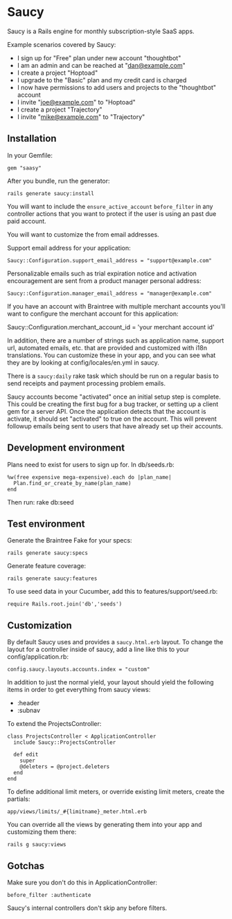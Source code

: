 Saucy
=====

Saucy is a Rails engine for monthly subscription-style SaaS apps.

Example scenarios covered by Saucy:

* I sign up for "Free" plan under new account "thoughtbot"
* I am an admin and can be reached at "dan@example.com"
* I create a project "Hoptoad"
* I upgrade to the "Basic" plan and my credit card is charged
* I now have permissions to add users and projects to the "thoughtbot" account
* I invite "joe@example.com" to "Hoptoad"
* I create a project "Trajectory"
* I invite "mike@example.com" to "Trajectory"

Installation
------------

In your Gemfile:

    gem "saasy"

After you bundle, run the generator:

    rails generate saucy:install

You will want to include the `ensure_active_account` `before_filter` in any controller actions that you want to protect if the user is using an past due paid account.

You will want to customize the from email addresses.

Support email address for your application:

    Saucy::Configuration.support_email_address = "support@example.com"

Personalizable emails such as trial expiration notice and activation encouragement are sent from a product manager personal address:

    Saucy::Configuration.manager_email_address = "manager@example.com"

If you have an account with Braintree with multiple merchant accounts you'll want to configure the merchant account for this application:

Saucy::Configuration.merchant_account_id = 'your merchant account id'

In addition, there are a number of strings such as application name, support url, automated emails, etc. that are provided and customized with i18n translations.  You can customize these in your app, and you can see what they are by looking at config/locales/en.yml in saucy.

There is a `saucy:daily` rake task which should be run on a regular basis to send receipts and payment processing problem emails.

Saucy accounts become "activated" once an initial setup step is complete. This could be creating the first bug for a bug tracker, or setting up a client gem for a server API. Once the application detects that the account is activate, it should set "activated" to true on the account. This will prevent followup emails being sent to users that have already set up their accounts.

Development environment
-----------------------

Plans need to exist for users to sign up for. In db/seeds.rb:

    %w(free expensive mega-expensive).each do |plan_name|
      Plan.find_or_create_by_name(plan_name)
    end

Then run: rake db:seed

Test environment
----------------

Generate the Braintree Fake for your specs:

    rails generate saucy:specs

Generate feature coverage:

    rails generate saucy:features

To use seed data in your Cucumber, add this to features/support/seed.rb:

    require Rails.root.join('db','seeds')

Customization
-------------

By default Saucy uses and provides a `saucy.html.erb` layout. To change the 
layout for a controller inside of saucy, add a line like this to your 
config/application.rb:

    config.saucy.layouts.accounts.index = "custom"

In addition to just the normal yield, your layout should yield the following 
items in order to get everything from saucy views:

* :header
* :subnav

To extend the ProjectsController:

    class ProjectsController < ApplicationController
      include Saucy::ProjectsController

      def edit
        super
        @deleters = @project.deleters
      end
    end

To define additional limit meters, or override existing limit meters, create the
partials:

    app/views/limits/_#{limitname}_meter.html.erb

You can override all the views by generating them into your app and customizing them there:

    rails g saucy:views

## Gotchas

Make sure you don't do this in ApplicationController:

    before_filter :authenticate

Saucy's internal controllers don't skip any before filters.

